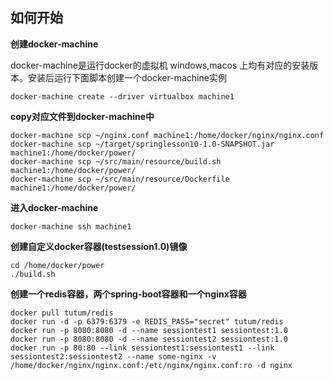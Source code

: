 ## 如何开始

**创建docker-machine** 

docker-machine是运行docker的虚拟机
windows,macos 上均有对应的安装版本。安装后运行下面脚本创建一个docker-machine实例

```
docker-machine create --driver virtualbox machine1
```
**copy对应文件到docker-machine中**

```
docker-machine scp ~/nginx.conf machine1:/home/docker/nginx/nginx.conf
docker-machine scp ~/target/springlesson10-1.0-SNAPSHOT.jar machine1:/home/docker/power/
docker-machine scp ~/src/main/resource/build.sh machine1:/home/docker/power/
docker-machine scp ~/src/main/resource/Dockerfile machine1:/home/docker/power/
```

**进入docker-machine**

```
docker-machine ssh machine1
```

**创建自定义docker容器(testsession1.0)镜像**

```
cd /home/docker/power
./build.sh
```

**创建一个redis容器，两个spring-boot容器和一个nginx容器**

```
docker pull tutum/redis
docker run -d -p 6379:6379 -e REDIS_PASS="secret" tutum/redis
docker run -p 8080:8080 -d --name sessiontest1 sessiontest:1.0
docker run -p 8080:8080 -d --name sessiontest2 sessiontest:1.0
docker run -p 80:80 --link sessiontest1:sessiontest1 --link sessiontest2:sessiontest2 --name some-nginx -v /home/docker/nginx/nginx.conf:/etc/nginx/nginx.conf:ro -d nginx
```
